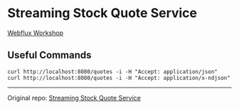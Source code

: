 # Streaming Stock Quote Service
[Webflux Workshop](https://github.com/bclozel/webflux-workshop)

## Useful Commands
```shell
curl http://localhost:8080/quotes -i -H "Accept: application/json"
curl http://localhost:8080/quotes -i -H "Accept: application/x-ndjson"
```

---
Original repo: [Streaming Stock Quote Service](https://github.com/springframeworkguru/streaming-stock-quote-service)
